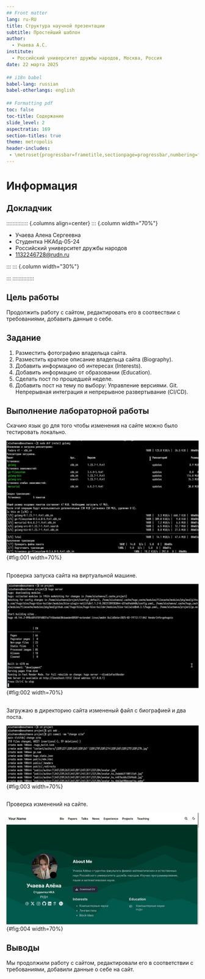 ```yaml
---
## Front matter
lang: ru-RU
title: Структура научной презентации
subtitle: Простейший шаблон
author:
  - Учаева А.С.
institute:
  - Российский университет дружбы народов, Москва, Россия
date: 22 марта 2025

## i18n babel
babel-lang: russian
babel-otherlangs: english

## Formatting pdf
toc: false
toc-title: Содержание
slide_level: 2
aspectratio: 169
section-titles: true
theme: metropolis
header-includes:
 - \metroset{progressbar=frametitle,sectionpage=progressbar,numbering=fraction}
---
```


# Информация

## Докладчик

:::::::::::::: {.columns align=center}
::: {.column width="70%"}

  * Учаева Алена Сергеевна
  * Студентка НКАбд-05-24
  * Российский университет дружбы народов
  * [1132246728@rudn.ru](1132246728@rudn.ru)

:::
::: {.column width="30%"}



:::
::::::::::::::

## Цель работы

Продолжить работу с сайтом, редактировать его в соотвествии с требованиями, добавить данные о себе.

## Задание

1. Разместить фотографию владельца сайта.
2. Разместить краткое описание владельца сайта (Biography).
3. Добавить информацию об интересах (Interests).
4. Добавить информацию от образовании (Education).
5. Сделать пост по прошедшей неделе.
6. Добавить пост на тему по выбору: Управление версиями. Git. Непрерывная интеграция и непрерывное развертывание (CI/CD).



## Выполнение лабораторной работы

Скачию язык go для того чтобы изменения на сайте можно было тестировать локально. 

![Установка go](image/1.jpg){#fig:001 width=70%}

##

Проверка запуска сайта на виртуальной машине. 

![Запуск сайта](image/2.jpg){#fig:002 width=70%}

##

Загружаю в директорию сайта измененый файл с биографией и два поста. 

![Конфигурация сайта](image/3.jpg){#fig:003 width=70%}

##

Проверка изменений на сайте. 

![Проверка изменений на сайте](image/4.jpg){#fig:004 width=70%}

## Выводы

Мы продолжили работу с сайтом, редактировали его в соответствии с требованиями, добавили данные о себе на сайт.


